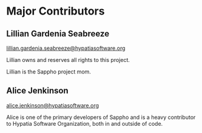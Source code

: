 # Major Contributors

## Lillian Gardenia Seabreeze

lillian.gardenia.seabreeze@hypatiasoftware.org

Lillian owns and reserves all rights to this project.

Lillian is the Sappho project mom.

## Alice Jenkinson

alice.jenkinson@hypatiasoftware.org

Alice is one of the primary developers of Sappho
and is a heavy contributor to Hypatia Software
Organization, both in and outside of code.
